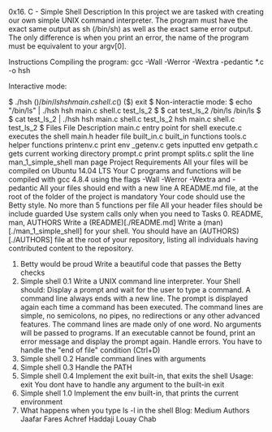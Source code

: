 0x16. C - Simple Shell
Description
In this project we are tasked with creating our own simple UNIX command interpreter. The program must have the exact same output as sh (/bin/sh) as well as the exact same error output. The only difference is when you print an error, the name of the program must be equivalent to your argv[0].

Instructions
Compiling the program: gcc -Wall -Werror -Wextra -pedantic *.c -o hsh

Interactive mode:

$ ./hsh
($) /bin/ls
hsh main.c shell.c
($)
($) exit
$
Non-interactie mode:
$ echo "/bin/ls" | ./hsh
hsh main.c shell.c test_ls_2
$
$ cat test_ls_2
/bin/ls
/bin/ls
$
$ cat test_ls_2 | ./hsh
hsh main.c shell.c test_ls_2
hsh main.c shell.c test_ls_2
$
Files
File	Description
main.c	entry point for shell
execute.c	executes the shell
main.h	header file
built_in.c	built_in functions
tools.c	helper functions
printenv.c	print env
_getenv.c	gets inputted env
getpath.c	gets current working directory
prompt.c	print prompt
splits.c	split the line
man_1_simple_shell	man page
Project Requirements
All your files will be compiled on Ubuntu 14.04 LTS
Your C programs and functions will be compiled with gcc 4.8.4 using the flags -Wall -Werror -Wextra and -pedantic
All your files should end with a new line
A README.md file, at the root of the folder of the project is mandatory
Your code should use the Betty style.
No more than 5 functions per file
All your header files should be include guarded
Use system calls only when you need to
Tasks
0. README, man, AUTHORS
Write a (README)[./README.md]
Write a (man)[./man_1_simple_shell] for your shell.
You should have an (AUTHORS)[./AUTHORS] file at the root of your repository, listing all individuals having contributed content to the repository.
1. Betty would be proud
Write a beautiful code that passes the Betty checks
2. Simple shell 0.1
Write a UNIX command line interpreter.
Your Shell should:
Display a prompt and wait for the user to type a command. A command line always ends with a new line.
The prompt is displayed again each time a command has been executed.
The command lines are simple, no semicolons, no pipes, no redirections or any other advanced features.
The command lines are made only of one word. No arguments will be passed to programs.
If an executable cannot be found, print an error message and display the prompt again.
Handle errors.
You have to handle the "end of file" condition (Ctrl+D)
3. Simple shell 0.2
Handle command lines with arguments
4. Simple shell 0.3
Handle the PATH
5. Simple shell 0.4
Implement the exit built-in, that exits the shell
Usage: exit
You dont have to handle any argument to the built-in exit
6. Simple shell 1.0
Implement the env built-in, that prints the current environment
7. What happens when you type ls -l in the shell
Blog:
Medium
Authors
Jaafar Fares
Achref Haddaji
Louay Chab
